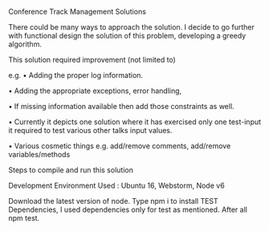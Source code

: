 Conference Track Management Solutions

There could be many ways to approach the solution. I decide to go further with functional design the solution of this problem, developing a greedy algorithm.

This solution required improvement (not limited to)

e.g. •	Adding the proper log information.

•	Adding the appropriate exceptions, error handling,

•	If missing information available then add those constraints as well.

•	Currently it depicts one solution where it has exercised only one test-input it required to test various other talks input values.

•	Various cosmetic things e.g. add/remove comments, add/remove variables/methods

Steps to compile and run this solution

Development Environment Used : Ubuntu 16, Webstorm, Node v6

Download the latest version of node. 
Type npm i to install TEST Dependencies, I used dependencies only for test as mentioned.
After all npm test.
